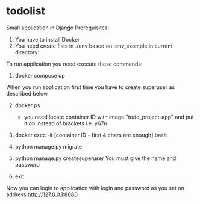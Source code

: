 # todolist
Small application in Django
Prerequisites:
1. You have to install Docker
2. You need create files in ./env based on .env_example in current directory:



To run application you need execute these commands:
1. docker compose up

When you run application first time you have to create superuser as described below

2. docker ps
	- you need locate container ID with image "todo_project-app" and put it on instead of brackets i.e. y67u

3. docker exec -it [container ID - first 4 chars are enough] bash

4. python manage.py migrate

5. python manage.py createsuperuser 
You must give the name and password

6. exit

Now you can login to application with login and password as you set on address http://127.0.0.1:8080


